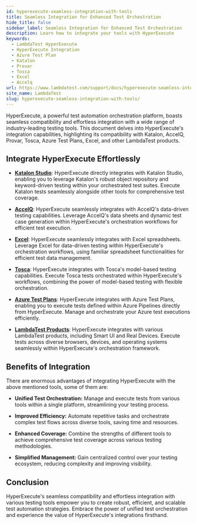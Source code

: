 ```yaml
---
id: hyperexecute-seamless-integration-with-tools
title: Seamless Integration for Enhanced Test Orchestration
hide_title: false
sidebar_label: Seamless Integration for Enhanced Test Orchestration
description: Learn how to integrate your tools with HyperExecute
keywords:
  - LambdaTest HyperExecute
  - HyperExecute Integration
  - Azure Test Plan
  - Katalon
  - Provar
  - Tosca
  - Excel
  - Accelq
url: https://www.lambdatest.com/support/docs/hyperexecute-seamless-integration-with-tools/
site_name: LambdaTest
slug: hyperexecute-seamless-integration-with-tools/
--- 
```


<script type="application/ld+json"
      dangerouslySetInnerHTML={{ __html: JSON.stringify({
       "@context": "https://schema.org",
        "@type": "BreadcrumbList",
        "itemListElement": [{
          "@type": "ListItem",
          "position": 1,
          "name": "Home",
          "item": "https://www.lambdatest.com"
        },{
          "@type": "ListItem",
          "position": 2,
          "name": "Support",
          "item": "https://www.lambdatest.com/support/docs/"
        },{
          "@type": "ListItem",
          "position": 3,
          "name": "Use Cases",
          "item": "https://www.lambdatest.com/support/docs/hyperexecute-seamless-integration-with-tools/"
        }]
      })
    }}
></script>

HyperExecute, a powerful test automation orchestration platform, boasts seamless compatibility and effortless integration with a wide range of industry-leading testing tools. This document delves into HyperExecute's integration capabilities, highlighting its compatibility with Katalon, AccelQ, Provar, Tosca, Azure Test Plans, Excel, and other LambdaTest products.

## Integrate HyperExecute Effortlessly

- [**Katalon Studio**](/docs/katalon-integration-with-hyperexecute/): HyperExecute directly integrates with Katalon Studio, enabling you to leverage Katalon's robust object repository and keyword-driven testing within your orchestrated test suites. Execute Katalon tests seamlessly alongside other tools for comprehensive test coverage.

- [**AccelQ**](/docs/hyperexecute-accelq-integration/): HyperExecute seamlessly integrates with AccelQ's data-driven testing capabilities. Leverage AccelQ's data sheets and dynamic test case generation within HyperExecute's orchestration workflows for efficient test execution.

- [**Excel**](/docs/hyperexecute-excel-integration/): HyperExecute seamlessly integrates with Excel spreadsheets. Leverage Excel for data-driven testing within HyperExecute's orchestration workflows, using familiar spreadsheet functionalities for efficient test data management.

<!-- - Provar: HyperExecute integrates with Provar's low-code test automation framework. Execute Provar tests alongside other tools within HyperExecute's orchestration, benefiting from Provar's intuitive interface and ease of use. -->

- [**Tosca**](/docs/tosca-integration-with-hyperexecute/): HyperExecute integrates with Tosca's model-based testing capabilities. Execute Tosca tests orchestrated within HyperExecute's workflows, combining the power of model-based testing with flexible orchestration.

- [**Azure Test Plans**](/docs/hyperexecute-azure-test-plan/): HyperExecute integrates with Azure Test Plans, enabling you to execute tests defined within Azure Pipelines directly from HyperExecute. Manage and orchestrate your Azure test executions efficiently.

- [**LambdaTest Products**](/docs/he-integration-with-lambdatest-products/): HyperExecute integrates with various LambdaTest products, including Smart UI and Real Devices. Execute tests across diverse browsers, devices, and operating systems seamlessly within HyperExecute's orchestration framework.

## Benefits of Integration

There are enormous advantages of integrating HyperExecute with the above mentioned tools, some of them are:

- **Unified Test Orchestration:** Manage and execute tests from various tools within a single platform, streamlining your testing process.

- **Improved Efficiency:** Automate repetitive tasks and orchestrate complex test flows across diverse tools, saving time and resources.

- **Enhanced Coverage:** Combine the strengths of different tools to achieve comprehensive test coverage across various testing methodologies.

- **Simplified Management:** Gain centralized control over your testing ecosystem, reducing complexity and improving visibility.

## Conclusion

HyperExecute's seamless compatibility and effortless integration with various testing tools empower you to create robust, efficient, and scalable test automation strategies. Embrace the power of unified test orchestration and experience the value of HyperExecute's integrations firsthand.